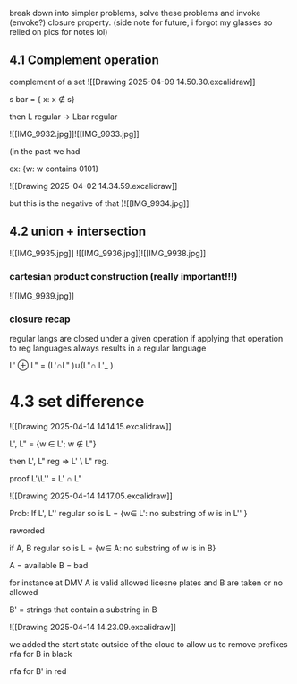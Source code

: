 break down into simpler problems, solve these problems and invoke (envoke?) closure property. 
(side note for future, i forgot my glasses so relied on pics for notes lol)

## 4.1 Complement operation 

complement of a set 
![[Drawing 2025-04-09 14.50.30.excalidraw]]

s bar = { x: x ∉ s}

then L regular -> Lbar regular 

![[IMG_9932.jpg]]![[IMG_9933.jpg]]

(in the past we had 


ex: {w: w contains 0101}

![[Drawing 2025-04-02 14.34.59.excalidraw]]

but this is the negative of that )![[IMG_9934.jpg]]


## 4.2 union + intersection  

![[IMG_9935.jpg]]
![[IMG_9936.jpg]]![[IMG_9938.jpg]]

### cartesian product construction (really important!!!) 
![[IMG_9939.jpg]]


### closure recap 
regular langs are closed under a given operation if applying that operation to reg languages always results in a regular language 

L' ⊕ L" = (L'∩L" )∪(L"∩ L'_ )

# 4.3 set difference 
![[Drawing 2025-04-14 14.14.15.excalidraw]]

L', L" = {w ∈ L'; w ∉ L"}

then L', L" reg => L' \ L" reg.

proof L'\L'' = L' ∩ L"

![[Drawing 2025-04-14 14.17.05.excalidraw]]

Prob: If L', L'' regular so is L = {w∈ L': no substring of w is in L'' }


reworded 

if A, B regular so is L = {w∈ A: no substring of w is in B}

A = available
B = bad

for instance at DMV A is valid allowed licesne plates and B are taken or no allowed 

B' = strings that contain a substring in B 

![[Drawing 2025-04-14 14.23.09.excalidraw]]

we added the start state outside of the cloud to allow us to remove prefixes 
nfa for B  in black 

nfa for B' in red



